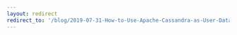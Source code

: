 ```yaml
---
layout: redirect
redirect_to: '/blog/2019-07-31-How-to-Use-Apache-Cassandra-as-User-DataStore-in-OpenAM'
---
```

